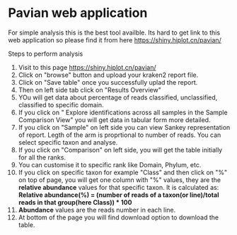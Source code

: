 # Pavian web application

For simple analysis this is the best tool availble.
Its hard to get link to this web application so please find it from here
https://shiny.hiplot.cn/pavian/

Steps to perform analysis
1. Visit to this page https://shiny.hiplot.cn/pavian/
2. Click on "browse" button and upload your kraken2 report file.
3. Click on "Save table" once you successfully uplad the report.
4. Then on left side tab click on "Results Overview"
5. YOu will get data about percentage of reads classified, unclassified, classified to specific domain.
6. If you click on " Explore identifications across all samples in the Sample Comparison View" you will get data in tabular form more detailed.
7. If you click on "Sample" on left side you can view Sankey representation of report. Legth of the arm is proprtional to number of reads. You can select specific taxon and analyse.
8. If you click on "Comparison" on left side, you will get the table initially for all the ranks.
9. You can customise it to specific rank like Domain, Phylum, etc.
10. If you click on specific taxon for example "Class" and then click on "%" on top of page, you will get one column with "%" values, they are the **relative abundance** values for that specific taxon.
    It is calculated as:
    **Relative abundance(%) = (number of reads of a taxon(or line)/total reads in that group(here Class)) * 100**
11. **Abundance** values are the reads number in each line.
12. At bottom of the page you will find download option to download the table.
